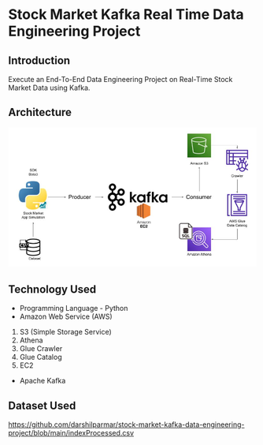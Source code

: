 # Stock Market Kafka Real Time Data Engineering Project

## Introduction 
Execute an End-To-End Data Engineering Project on Real-Time Stock Market Data using Kafka.

## Architecture 
<img src="Architecture.jpg">

## Technology Used
- Programming Language - Python
- Amazon Web Service (AWS)
1. S3 (Simple Storage Service)
2. Athena
3. Glue Crawler
4. Glue Catalog
5. EC2
- Apache Kafka


## Dataset Used
https://github.com/darshilparmar/stock-market-kafka-data-engineering-project/blob/main/indexProcessed.csv